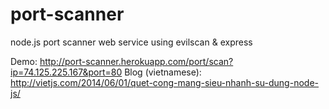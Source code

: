 port-scanner
============

node.js port scanner web service using evilscan & express

Demo: http://port-scanner.herokuapp.com/port/scan?ip=74.125.225.167&port=80
Blog (vietnamese): http://vietjs.com/2014/06/01/quet-cong-mang-sieu-nhanh-su-dung-node-js/
